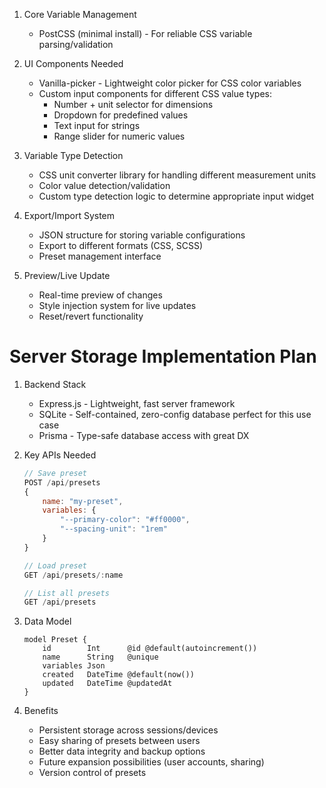 1. Core Variable Management
    - PostCSS (minimal install) - For reliable CSS variable parsing/validation
    
2. UI Components Needed
    - Vanilla-picker - Lightweight color picker for CSS color variables
    - Custom input components for different CSS value types:
        - Number + unit selector for dimensions
        - Dropdown for predefined values
        - Text input for strings
        - Range slider for numeric values
        
3. Variable Type Detection
    - CSS unit converter library for handling different measurement units
    - Color value detection/validation
    - Custom type detection logic to determine appropriate input widget
    
4. Export/Import System
    - JSON structure for storing variable configurations
    - Export to different formats (CSS, SCSS)
    - Preset management interface
    
5. Preview/Live Update
    - Real-time preview of changes
    - Style injection system for live updates
    - Reset/revert functionality

# Server Storage Implementation Plan

1. Backend Stack
    - Express.js - Lightweight, fast server framework
    - SQLite - Self-contained, zero-config database perfect for this use case
    - Prisma - Type-safe database access with great DX

2. Key APIs Needed
    ```javascript:src/server/api.js
    // Save preset
    POST /api/presets
    {
        name: "my-preset",
        variables: {
            "--primary-color": "#ff0000",
            "--spacing-unit": "1rem"
        }
    }

    // Load preset
    GET /api/presets/:name

    // List all presets
    GET /api/presets
    

3. Data Model
    ```prisma:prisma/schema.prisma
    model Preset {
        id        Int      @id @default(autoincrement())
        name      String   @unique
        variables Json
        created   DateTime @default(now())
        updated   DateTime @updatedAt
    }
    ```

4. Benefits
    - Persistent storage across sessions/devices
    - Easy sharing of presets between users
    - Better data integrity and backup options
    - Future expansion possibilities (user accounts, sharing)
    - Version control of presets
